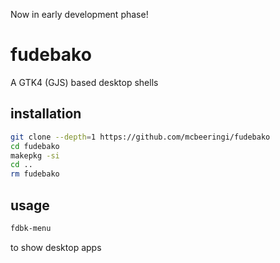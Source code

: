 Now in early development phase!

# fudebako
A GTK4 (GJS) based desktop shells

## installation

```sh
git clone --depth=1 https://github.com/mcbeeringi/fudebako
cd fudebako
makepkg -si
cd ..
rm fudebako
```

## usage

```sh
fdbk-menu
```

to show desktop apps

